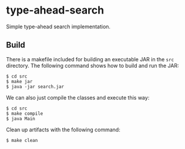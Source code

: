 # type-ahead-search

Simple type-ahead search implementation.

## Build

There is a makefile included for building an executable JAR in the `src`
directory. The following command shows how to build and run the JAR:

```
$ cd src
$ make jar
$ java -jar search.jar
```

We can also just compile the classes and execute this way:

```
$ cd src
$ make compile
$ java Main
```

Clean up artifacts with the following command:

```
$ make clean
```
